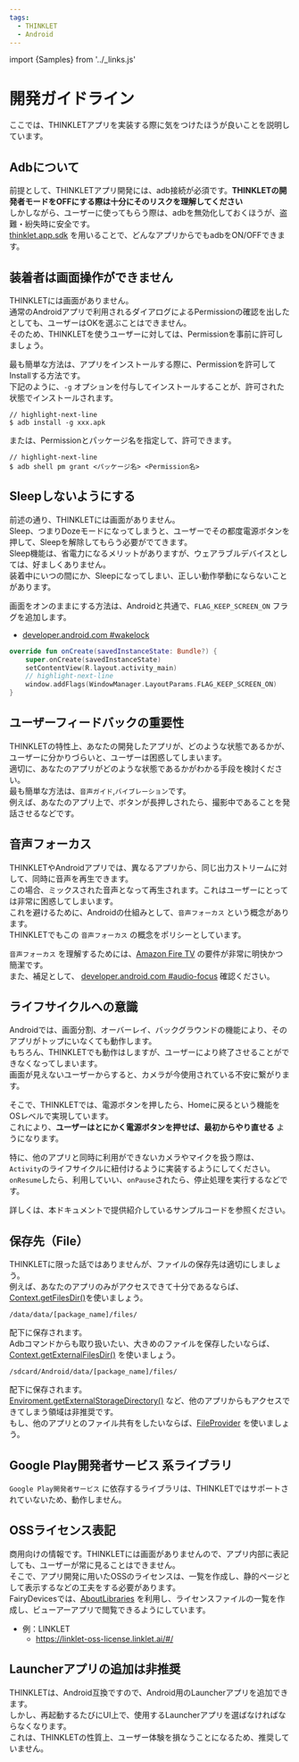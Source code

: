 ```yaml
---
tags:
  - THINKLET
  - Android
---
```


import {Samples} from '../_links.js'

# 開発ガイドライン
ここでは、THINKLETアプリを実装する際に気をつけたほうが良いことを説明しています。

## Adbについて
前提として、THINKLETアプリ開発には、adb接続が必須です。**THINKLETの開発者モードをOFFにする際は十分にそのリスクを理解してください**  
しかしながら、ユーザーに使ってもらう際は、adbを無効化しておくほうが、盗難・紛失時に安全です。  
[thinklet.app.sdk](https://github.com/FairyDevicesRD/thinklet.app.sdk) を用いることで、どんなアプリからでもadbをON/OFFできます。

## 装着者は画面操作ができません
THINKLETには画面がありません。  
通常のAndroidアプリで利用されるダイアログによるPermissionの確認を出したとしても、ユーザーはOKを選ぶことはできません。  
そのため、THINKLETを使うユーザーに対しては、Permissionを事前に許可しましょう。

最も簡単な方法は、アプリをインストールする際に、Permissionを許可してInstallする方法です。  
下記のように、`-g` オプションを付与してインストールすることが、許可された状態でインストールされます。
```console
// highlight-next-line
$ adb install -g xxx.apk
```

または、Permissionとパッケージ名を指定して、許可できます。
```console
// highlight-next-line
$ adb shell pm grant <パッケージ名> <Permission名>
```

## Sleepしないようにする
前述の通り、THINKLETには画面がありません。  
Sleep、つまりDozeモードになってしまうと、ユーザーでその都度電源ボタンを押して、Sleepを解除してもらう必要がでてきます。  
Sleep機能は、省電力になるメリットがありますが、ウェアラブルデバイスとしては、好ましくありません。  
装着中にいつの間にか、Sleepになってしまい、正しい動作挙動にならないことがあります。

画面をオンのままにする方法は、Androidと共通で、`FLAG_KEEP_SCREEN_ON` フラグを追加します。
  - [developer.android.com #wakelock](https://developer.android.com/training/scheduling/wakelock#screen)
```kotlin
override fun onCreate(savedInstanceState: Bundle?) {
    super.onCreate(savedInstanceState)
    setContentView(R.layout.activity_main)
    // highlight-next-line
    window.addFlags(WindowManager.LayoutParams.FLAG_KEEP_SCREEN_ON)
}
```

## ユーザーフィードバックの重要性
THINKLETの特性上、あなたの開発したアプリが、どのような状態であるかが、ユーザーに分かりづらいと、ユーザーは困惑してしまいます。  
適切に、あなたのアプリがどのような状態であるかがわかる手段を検討ください。  
最も簡単な方法は、`音声ガイド`,`バイブレーション`です。  
例えば、あなたのアプリ上で、ボタンが長押しされたら、撮影中であることを発話させるなどです。

## 音声フォーカス
THINKLETやAndroidアプリでは、異なるアプリから、同じ出力ストリームに対して、同時に音声を再生できます。  
この場合、ミックスされた音声となって再生されます。これはユーザーにとっては非常に困惑してしまいます。  
これを避けるために、Androidの仕組みとして、`音声フォーカス` という概念があります。  
THINKLETでもこの `音声フォーカス` の概念をポリシーとしています。

`音声フォーカス` を理解するためには、[Amazon Fire TV](https://developer.amazon.com/ja/docs/fire-tv/multimedia-app-requirements.html) の要件が非常に明快かつ簡潔です。  
また、補足として、 [developer.android.com #audio-focus](https://developer.android.com/guide/topics/media-apps/audio-focus) 確認ください。

## ライフサイクルへの意識
Androidでは、画面分割、オーバーレイ、バックグラウンドの機能により、そのアプリがトップにいなくても動作します。  
もちろん、THINKLETでも動作はしますが、ユーザーにより終了させることができなくなってしまいます。  
画面が見えないユーザーからすると、カメラが今使用されている不安に繋がります。

そこで、THINKLETでは、電源ボタンを押したら、Homeに戻るという機能をOSレベルで実現しています。  
これにより、**ユーザーはとにかく電源ボタンを押せば、最初からやり直せる** ようになります。  

特に、他のアプリと同時に利用ができないカメラやマイクを扱う際は、`Activity`のライフサイクルに紐付けるように実装するようにしてください。  
`onResume`したら、利用していい、`onPause`されたら、停止処理を実行するなどです。

詳しくは、本ドキュメントで提供紹介しているサンプルコードを参照ください。  
<Samples />

## 保存先（File）
THINKLETに限った話ではありませんが、ファイルの保存先は適切にしましょう。  
例えば、あなたのアプリのみがアクセスできて十分であるならば、[Context.getFilesDir()](https://developer.android.com/reference/android/content/Context#getFilesDir())を使いましょう。
```console
/data/data/[package_name]/files/
```
配下に保存されます。  
Adbコマンドからも取り扱いたい、大きめのファイルを保存したいならば、[Context.getExternalFilesDir()](https://developer.android.com/reference/android/content/Context#getExternalFilesDir(java.lang.String)) を使いましょう。
```console
/sdcard/Android/data/[package_name]/files/
```
配下に保存されます。  
[Enviroment.getExternalStorageDirectory()](https://developer.android.com/reference/android/os/Environment#getExternalStorageDirectory()) など、他のアプリからもアクセスできてしまう領域は非推奨です。  
もし、他のアプリとのファイル共有をしたいならば、[FileProvider](https://developer.android.com/training/secure-file-sharing/setup-sharing) を使いましょう。

## Google Play開発者サービス 系ライブラリ
`Google Play開発者サービス` に依存するライブラリは、THINKLETではサポートされていないため、動作しません。

## OSSライセンス表記
商用向けの情報です。THINKLETには画面がありませんので、アプリ内部に表記しても、ユーザーが常に見ることはできません。  
そこで、アプリ開発に用いたOSSのライセンスは、一覧を作成し、静的ページとして表示するなどの工夫をする必要があります。  
FairyDevicesでは、[AboutLibraries](https://github.com/mikepenz/AboutLibraries) を利用し、ライセンスファイルの一覧を作成し、ビューアーアプリで閲覧できるようにしています。
- 例：LINKLET
  - https://linklet-oss-license.linklet.ai/#/

## Launcherアプリの追加は非推奨
THINKLETは、Android互換ですので、Android用のLauncherアプリを追加できます。  
しかし、再起動するたびにUI上で、使用するLauncherアプリを選ばなければならなくなります。  
これは、THINKLETの性質上、ユーザー体験を損なうことになるため、推奨していません。
